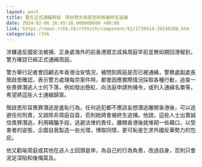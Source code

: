 ```yaml
---
layout: post
title: 警方正式通緝周庭　除非對方自首否則將被終生追捕
date: 2024-02-06 16:45:16.000000000 +08:00
link: https://news.rthk.hk/rthk/ch/component/k2/1739414-20240206.htm
categories: rthk
---
```


涉嫌違反國安法被捕、正身處海外的前香港眾志成員周庭早前並無如期回港報到，警方確認已經正式通緝周庭。

警方舉行記者會回顧去年香港治安情況，被問到周庭是否已被通緝，警務處副處長簡啟恩確認，表示警方處理每宗案件時，都會因應實際情況採取各種行動，追查一些畏罪潛逃人士的下落，例如發出懸紅、向法庭申請拘捕令，或列入通緝名單等，希望將這些人士通緝歸案。

簡啟恩形容畏罪潛逃是羞恥行為，任何逃犯都不應該妄想潛逃離開香港後，可以逃避任何刑責，又說除非周庭自首，否則她將會被終生追捕。他說，這些人士出賣誠信畏罪潛逃，利用瞞騙手段，逃避法律的責任，離開香港後就堆砌一些藉口，以受害者的姿態，企圖自我製造一些光環，博取同情，更可恥是乞求外國反華勢力的包庇。

他又勸喻周庭或其他在逃人士回頭是岸，為自己的行為負責，改過自身，否則只會泥足深陷和後悔莫及。
